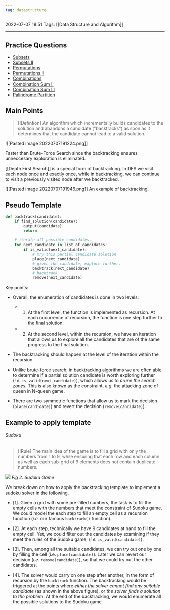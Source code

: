 ```yaml
---
tag: datastructure
---
```

2022-07-07 18:51
Tags: [[Data Structure and Algorithm]]
- - - - - - - - - - - - - - - - - - - - - - - - - - - - -   

## Practice Questions
-   [Subsets](https://leetcode.com/problems/subsets)
-   [Subsets II](https://leetcode.com/problems/subsets-ii)
-   [Permutations](https://leetcode.com/problems/permutations/)
-   [Permutations II](https://leetcode.com/problems/permutations-ii/)
-   [Combinations](https://leetcode.com/problems/combinations/)
-   [Combination Sum II](https://leetcode.com/problems/combination-sum-ii/)
-   [Combination Sum III](https://leetcode.com/problems/combination-sum-iii/)
-   [Palindrome Partition](https://leetcode.com/problems/palindrome-partitioning/)

## Main Points
> [!Defintion]
> An algorithm which incrementally builds candidates to the solution and abandons a candidate ("backtracks") as soon as it determines that the candidate cannot lead to a valid solution.

![[Pasted image 20220707191224.png]]

Faster than Brute-Force Search since the backtracking ensures unneccesary exploration is eliminated.

[[Depth First Search]] is a special form of backtracking. In DFS we visit each node once and exactly once, while in backtracking, we can continue to visit a previously visited node after we backtracked.

![[Pasted image 20220707191946.png]]
An example of backtracking.

## Pseudo Template
```Python
def backtrack(candidate):
    if find_solution(candidate):
        output(candidate)
        return
    
    # iterate all possible candidates.
    for next_candidate in list_of_candidates:
        if is_valid(next_candidate):
            # try this partial candidate solution
            place(next_candidate)
            # given the candidate, explore further.
            backtrack(next_candidate)
            # backtrack
            remove(next_candidate)
```

Key points:
-   Overall, the enumeration of candidates is done in two levels: 
	- 1)  At the first level, the function is implemented as recursion. At each occurrence of recursion, the function is one step further to the final solution.  
	- 2)  At the second level, within the recursion, we have an iteration that allows us to explore all the candidates that are of the same progress to the final solution.

-   The backtracking should happen at the level of the iteration within the recursion. 
  
-   Unlike brute-force search, in backtracking algorithms we are often able to determine if a partial solution candidate is worth exploring further (_i.e._ `is_valid(next_candidate)`), which allows us to *prune the search zones.* This is also known as the constraint, _e.g._ the attacking zone of queen in N-queen game. 
  
-   There are two symmetric functions that allow us to mark the decision (`place(candidate)`) and revert the decision (`remove(candidate)`).

## Example to apply template

###### Sudoku
>[!Rule]
>The main idea of the game is to fill a grid with only the numbers from 1 to 9, while ensuring that each row and each column as well as each sub-grid of 9 elements does not contain duplicate numbers.

![](https://assets.leetcode.com/uploads/2019/03/31/sudoku_solver.png)
_Fig 2. Sudoku Game_

We break down on how to apply the backtracking template to implement a sudoku solver in the following.

- [1]. Given a grid with some pre-filled numbers, the task is to fill the empty cells with the numbers that meet the constraint of Sudoku game. We could model the each step to fill an empty cell as a recursion function (_i.e._ our famous `backtrack()` function).

- [2]. At each step, technically we have 9 candidates at hand to fill the empty cell. Yet, we could filter out the candidates by examining if they meet the rules of the Sudoku game, (_i.e._ `is_valid(candidate)`).

- [3]. Then, among all the suitable candidates, we can try out one by one by filling the cell (i.e. `place(candidate)`). Later we can revert our decision (_i.e._ `remove(candidate)`), so that we could try out the other candidates.

- [4]. The solver would carry on one step after another, in the form of recursion by the `backtrack` function. The backtracking would be triggered at the points where *either the solver cannot find any suitable candidate* (as shown in the above figure), or *the solver finds a solution to the problem*. At the end of the backtracking, we would enumerate all the possible solutions to the Sudoku game.